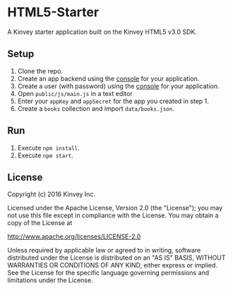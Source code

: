 # HTML5-Starter
A Kinvey starter application built on the Kinvey HTML5 v3.0 SDK.

## Setup

1. Clone the repo.
2. Create an app backend using the [console](http://console.kinvey.com) for your application.
2. Create a user (with password) using the [console](http://console.kinvey.com) for your application.
3. Open `public/js/main.js` in a text editor
4. Enter your `appKey` and `appSecret` for the app you created in step 1.
5. Create a `books` collection and import `data/books.json`.

## Run

1. Execute `npm install`.
2. Execute `npm start`.

## License

Copyright (c) 2016 Kinvey Inc.

Licensed under the Apache License, Version 2.0 (the "License"); you may not use this file except
in compliance with the License. You may obtain a copy of the License at

 http://www.apache.org/licenses/LICENSE-2.0

Unless required by applicable law or agreed to in
writing, software distributed under the License
is distributed on an "AS IS" BASIS, WITHOUT WARRANTIES OR CONDITIONS OF ANY KIND, either express
or implied. See the License for the specific language governing permissions and limitations under
the License.
